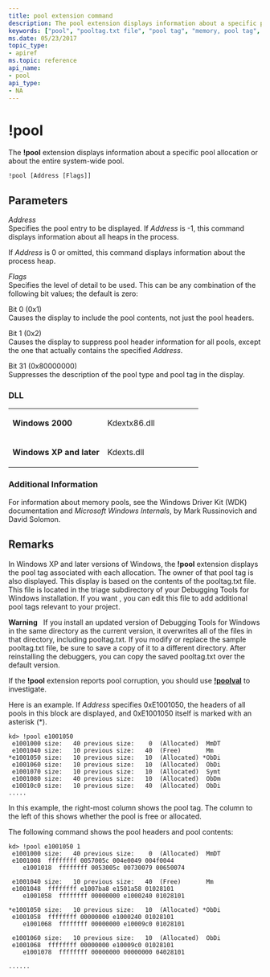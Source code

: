 ```yaml
---
title: pool extension command
description: The pool extension displays information about a specific pool allocation or about the entire system-wide pool.
keywords: ["pool", "pooltag.txt file", "pool tag", "memory, pool tag", "pool Windows Debugging"]
ms.date: 05/23/2017
topic_type:
- apiref
ms.topic: reference
api_name:
- pool
api_type:
- NA
---
```


# !pool


The **!pool** extension displays information about a specific pool allocation or about the entire system-wide pool.

```dbgcmd
!pool [Address [Flags]]
```

## <span id="ddk__pool_dbg"></span><span id="DDK__POOL_DBG"></span>Parameters


<span id="_______Address______"></span><span id="_______address______"></span><span id="_______ADDRESS______"></span> *Address*   
Specifies the pool entry to be displayed. If *Address* is -1, this command displays information about all heaps in the process.

If *Address* is 0 or omitted, this command displays information about the process heap.

<span id="_______Flags______"></span><span id="_______flags______"></span><span id="_______FLAGS______"></span> *Flags*   
Specifies the level of detail to be used. This can be any combination of the following bit values; the default is zero:

<span id="Bit_0__0x1_"></span><span id="bit_0__0x1_"></span><span id="BIT_0__0X1_"></span>Bit 0 (0x1)  
Causes the display to include the pool contents, not just the pool headers.

<span id="Bit_1__0x2_"></span><span id="bit_1__0x2_"></span><span id="BIT_1__0X2_"></span>Bit 1 (0x2)  
Causes the display to suppress pool header information for all pools, except the one that actually contains the specified *Address*.

<span id="Bit_31__0x80000000_"></span><span id="bit_31__0x80000000_"></span><span id="BIT_31__0X80000000_"></span>Bit 31 (0x80000000)  
Suppresses the description of the pool type and pool tag in the display.

### <span id="DLL"></span><span id="dll"></span>DLL

<table>
<colgroup>
<col width="50%" />
<col width="50%" />
</colgroup>
<tbody>
<tr class="odd">
<td align="left"><p><strong>Windows 2000</strong></p></td>
<td align="left"><p>Kdextx86.dll</p></td>
</tr>
<tr class="even">
<td align="left"><p><strong>Windows XP and later</strong></p></td>
<td align="left"><p>Kdexts.dll</p></td>
</tr>
</tbody>
</table>

 

### <span id="Additional_Information"></span><span id="additional_information"></span><span id="ADDITIONAL_INFORMATION"></span>Additional Information

For information about memory pools, see the Windows Driver Kit (WDK) documentation and *Microsoft Windows Internals*, by Mark Russinovich and David Solomon.

## Remarks

In Windows XP and later versions of Windows, the **!pool** extension displays the pool tag associated with each allocation. The owner of that pool tag is also displayed. This display is based on the contents of the pooltag.txt file. This file is located in the triage subdirectory of your Debugging Tools for Windows installation. If you want , you can edit this file to add additional pool tags relevant to your project.

**Warning**   If you install an updated version of Debugging Tools for Windows in the same directory as the current version, it overwrites all of the files in that directory, including pooltag.txt. If you modify or replace the sample pooltag.txt file, be sure to save a copy of it to a different directory. After reinstalling the debuggers, you can copy the saved pooltag.txt over the default version.

 

If the **!pool** extension reports pool corruption, you should use [**!poolval**](-poolval.md) to investigate.

Here is an example. If *Address* specifies 0xE1001050, the headers of all pools in this block are displayed, and 0xE1001050 itself is marked with an asterisk (\*).

```dbgcmd
kd> !pool e1001050 
 e1001000 size:   40 previous size:    0  (Allocated)  MmDT
 e1001040 size:   10 previous size:   40  (Free)       Mm  
*e1001050 size:   10 previous size:   10  (Allocated) *ObDi
 e1001060 size:   10 previous size:   10  (Allocated)  ObDi
 e1001070 size:   10 previous size:   10  (Allocated)  Symt
 e1001080 size:   40 previous size:   10  (Allocated)  ObDm
 e10010c0 size:   10 previous size:   40  (Allocated)  ObDi
.....
```

In this example, the right-most column shows the pool tag. The column to the left of this shows whether the pool is free or allocated.

The following command shows the pool headers and pool contents:

```dbgcmd
kd> !pool e1001050 1
 e1001000 size:   40 previous size:    0  (Allocated)  MmDT
 e1001008  ffffffff 0057005c 004e0049 004f0044
    e1001018  ffffffff 0053005c 00730079 00650074

 e1001040 size:   10 previous size:   40  (Free)       Mm  
 e1001048  ffffffff e1007ba8 e1501a58 01028101
    e1001058  ffffffff 00000000 e1000240 01028101

*e1001050 size:   10 previous size:   10  (Allocated) *ObDi
 e1001058  ffffffff 00000000 e1000240 01028101
    e1001068  ffffffff 00000000 e10009c0 01028101

 e1001060 size:   10 previous size:   10  (Allocated)  ObDi
 e1001068  ffffffff 00000000 e10009c0 01028101
    e1001078  ffffffff 00000000 00000000 04028101

......
```

 

 






